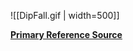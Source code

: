 ![[DipFall.gif | width=500]]

[**Primary Reference Source**](https://www.youtube.com/watch?v=LhXhkkHsA6I)
